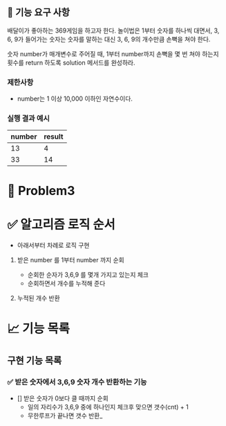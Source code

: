 ## 🚀 기능 요구 사항

배달이가 좋아하는 369게임을 하고자 한다. 놀이법은 1부터 숫자를 하나씩 대면서, 3, 6, 9가 들어가는 숫자는 숫자를 말하는 대신 3, 6, 9의 개수만큼 손뼉을 쳐야 한다.

숫자 number가 매개변수로 주어질 때, 1부터 number까지 손뼉을 몇 번 쳐야 하는지 횟수를 return 하도록 solution 메서드를 완성하라.

### 제한사항

- number는 1 이상 10,000 이하인 자연수이다.

### 실행 결과 예시

| number | result |
| --- | --- |
| 13 | 4 |
| 33 | 14 |




# 🚀 Problem3

# ✅ 알고리즘 로직 순서

- 아래서부터 차례로 로직 구현

1. 받은 number 를 1부터 number 까지 순회
    - 순회한 순자가 3,6,9 를 몇개 가지고 있는지 체크
    - 순회하면서 개수를 누적해 준다

2. 누적된 개수 반환

# 📈 기능 목록

## 구현 기능 목록

### ✅ 받은 숫자에서 3,6,9 숫자 개수 반환하는 기능

- [] 받은 숫자가 0보다 클 때까지 순회
    - 일의 자리수가 3,6,9 중에 하나인지 체크후 맞으면 갯수(cnt) + 1
    - 무한루프가 끝나면 갯수 반환_



